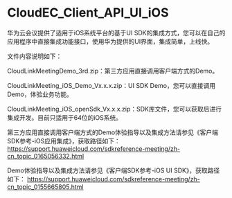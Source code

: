 # CloudEC_Client_API_UI_iOS
华为云会议提供了适用于iOS系统平台的基于UI SDK的集成方式，您可以在自己的应用程序中直接集成功能接口，使用华为提供的UI界面，集成简单，上线快。

文件内容说明如下：

CloudLinkMeetingDemo_3rd.zip：第三方应用直接调用客户端方式的Demo。

CloudLinkMeeting_iOS_Demo_Vx.x.x.zip：UI SDK Demo，您可以直接调用Demo，体验业务功能。

CloudLinkMeeting_iOS_openSdk_Vx.x.x.zip：SDK库文件，您可以获取后进行集成开发。目前只适用于64位的iOS系统。

第三方应用直接调用客户端方式的Demo体验指导以及集成方法请参见《客户端SDK参考-iOS应用集成》，获取路径如下：
https://support.huaweicloud.com/sdkreference-meeting/zh-cn_topic_0165056332.html

Demo体验指导以及集成方法请参见《客户端SDK参考-iOS UI SDK》，获取路径如下：
https://support.huaweicloud.com/sdkreference-meeting/zh-cn_topic_0155665805.html
